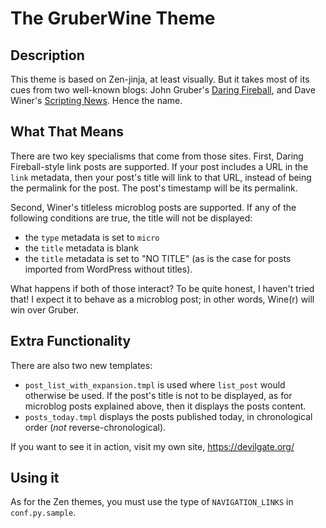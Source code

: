 # The GruberWine Theme

## Description

This theme is based on Zen-jinja, at least visually. But it takes most of its cues from two well-known blogs: John Gruber's [Daring Fireball](https://daringfireball.net), and Dave Winer's [Scripting News](http://scripting.com). Hence the name.

## What That Means

There are two key specialisms that come from those sites. First, Daring Fireball-style link posts are supported. If your post includes a URL in the `link` metadata, then your post's title will link to that URL, instead of being the permalink for the post. The post's timestamp will be its permalink.

Second, Winer's titleless microblog posts are supported. If any of the following conditions are true, the title will not be displayed:

- the `type` metadata is set to `micro`
- the `title` metadata is blank
- the `title` metadata is set to "NO TITLE" (as is the case for posts imported from WordPress without titles).

What happens if both of those interact? To be quite honest, I haven't tried that! I expect it to behave as a microblog post; in other words, Wine(r) will win over Gruber.

## Extra Functionality

There are also two new templates:

- `post_list_with_expansion.tmpl` is used where `list_post` would otherwise be used. If the post's title is not to be displayed, as for microblog posts explained above, then it displays the posts content.
- `posts_today.tmpl` displays the posts published today, in chronological order (_not_ reverse-chronological).

If you want to see it in action, visit my own site, <https://devilgate.org/>

## Using it

As for the Zen themes, you must use the type of `NAVIGATION_LINKS` in `conf.py.sample`.

